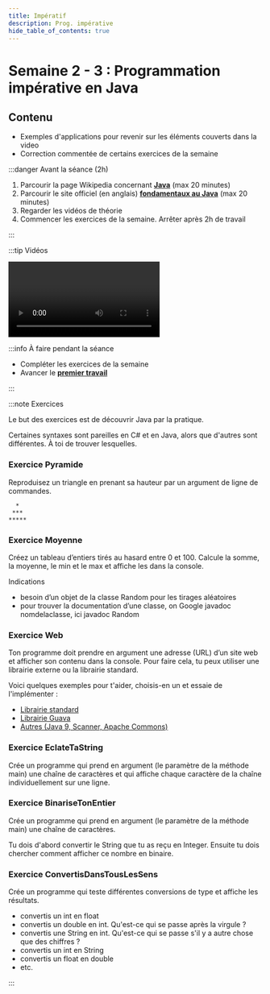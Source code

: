 ```yaml
---
title: Impératif
description: Prog. impérative
hide_table_of_contents: true
---
```


# Semaine 2 - 3 : Programmation impérative en Java

## Contenu

- Exemples d'applications pour revenir sur les éléments couverts dans la video
- Correction commentée de certains exercices de la semaine

<Row>

<Column>

:::danger Avant la séance (2h)

1. Parcourir la page Wikipedia concernant **[Java](<https://fr.wikipedia.org/wiki/Java_(langage)>)** (max 20 minutes)
2. Parcourir le site officiel (en anglais) **[fondamentaux au Java](https://docs.oracle.com/javase/tutorial/java/nutsandbolts/)** (max 20 minutes)
3. Regarder les vidéos de théorie
4. Commencer les exercices de la semaine. Arrêter après 2h de travail

:::

</Column>

<Column>

:::tip Vidéos

<Video url="https://youtu.be/PSnfqJ8pW2k"/>

<Video url="https://youtu.be/kpBcxKXacZM"/>

<Video url="https://youtu.be/BzFx1dszk4I"/>

:::

</Column>

<Column>

:::info À faire pendant la séance

- Compléter les exercices de la semaine
- Avancer le **[premier travail](../tp/tp1)**

:::

</Column>

</Row>

:::note Exercices

Le but des exercices est de découvrir Java par la pratique.

Certaines syntaxes sont pareilles en C# et en Java, alors que d'autres sont différentes. À toi de trouver lesquelles.

### Exercice Pyramide

Reproduisez un triangle en prenant sa hauteur par un argument de ligne de commandes.

```
  *
 ***
*****
```

### Exercice Moyenne

Créez un tableau d’entiers tirés au hasard entre 0 et 100. Calcule la somme, la moyenne, le min et le max et affiche les dans la console.

Indications

- besoin d’un objet de la classe Random pour les tirages aléatoires
- pour trouver la documentation d’une classe, on Google javadoc nomdelaclasse, ici javadoc Random

### Exercice Web

Ton programme doit prendre en argument une adresse (URL) d’un site web et afficher son contenu dans la console. Pour faire cela, tu peux utiliser une librairie externe ou la librairie standard.

Voici quelques exemples pour t'aider, choisis-en un et essaie de l'implémenter :

- [Librairie standard](http://docs.oracle.com/javase/tutorial/networking/urls/readingWriting.html)
- [Librairie Guava](https://stackoverflow.com/a/6068228/1227197)
- [Autres (Java 9, Scanner, Apache Commons)](https://www.techiedelight.com/read-contents-of-url-into-string-java/)

### Exercice EclateTaString

Crée un programme qui prend en argument (le paramètre de la méthode main) une chaîne de caractères et qui affiche chaque caractère de la chaîne individuellement sur une ligne.

### Exercice BinariseTonEntier

Crée un programme qui prend en argument (le paramètre de la méthode main) une chaîne de caractères.

Tu dois d'abord convertir le String que tu as reçu en Integer. Ensuite tu dois chercher comment afficher ce nombre en binaire.

### Exercice ConvertisDansTousLesSens

Crée un programme qui teste différentes conversions de type et affiche les résultats.

- convertis un int en float
- convertis un double en int. Qu'est-ce qui se passe après la virgule ?
- convertis une String en int. Qu'est-ce qui se passe s'il y a autre chose que des chiffres ?
- convertis un int en String
- convertis un float en double
- etc.

:::
